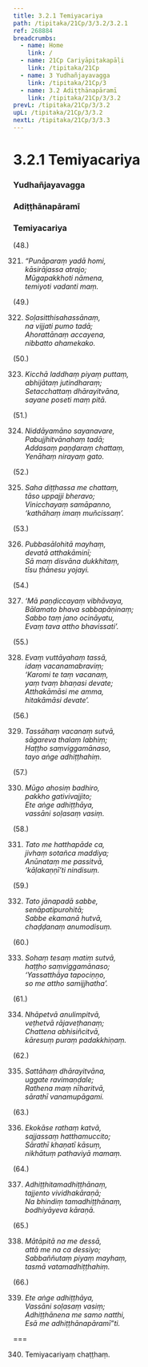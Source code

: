 ```yaml
---
title: 3.2.1 Temiyacariya
path: /tipitaka/21Cp/3/3.2/3.2.1
ref: 268884
breadcrumbs:
  - name: Home
    link: /
  - name: 21Cp Cariyāpiṭakapāḷi
    link: /tipitaka/21Cp
  - name: 3 Yudhañjayavagga
    link: /tipitaka/21Cp/3
  - name: 3.2 Adiṭṭhānapāramī
    link: /tipitaka/21Cp/3/3.2
prevL: /tipitaka/21Cp/3/3.2
upL: /tipitaka/21Cp/3/3.2
nextL: /tipitaka/21Cp/3/3.3
---
```


# 3.2.1 Temiyacariya

### Yudhañjayavagga

### Adiṭṭhānapāramī

### Temiyacariya

(48.)

321. _“Punāparaṃ yadā homi,_  
_kāsirājassa atrajo;_  
_Mūgapakkhoti nāmena,_  
_temiyoti vadanti maṃ._  


(49.)

322. _Soḷasitthisahassānaṃ,_  
_na vijjati pumo tadā;_  
_Ahorattānaṃ accayena,_  
_nibbatto ahamekako._  


(50.)

323. _Kicchā laddhaṃ piyaṃ puttaṃ,_  
_abhijātaṃ jutindharaṃ;_  
_Setacchattaṃ dhārayitvāna,_  
_sayane poseti maṃ pitā._  


(51.)

324. _Niddāyamāno sayanavare,_  
_Pabujjhitvānahaṃ tadā;_  
_Addasaṃ paṇḍaraṃ chattaṃ,_  
_Yenāhaṃ nirayaṃ gato._  


(52.)

325. _Saha diṭṭhassa me chattaṃ,_  
_tāso uppajji bheravo;_  
_Vinicchayaṃ samāpanno,_  
_‘kathāhaṃ imaṃ muñcissaṃ’._  


(53.)

326. _Pubbasālohitā mayhaṃ,_  
_devatā atthakāminī;_  
_Sā maṃ disvāna dukkhitaṃ,_  
_tīsu ṭhānesu yojayi._  


(54.)

327. _‘Mā paṇḍiccayaṃ vibhāvaya,_  
_Bālamato bhava sabbapāṇinaṃ;_  
_Sabbo taṃ jano ocināyatu,_  
_Evaṃ tava attho bhavissati’._  


(55.)

328. _Evaṃ vuttāyahaṃ tassā,_  
_idaṃ vacanamabraviṃ;_  
_‘Karomi te taṃ vacanaṃ,_  
_yaṃ tvaṃ bhaṇasi devate;_  
_Atthakāmāsi me amma,_  
_hitakāmāsi devate’._  


(56.)

329. _Tassāhaṃ vacanaṃ sutvā,_  
_sāgareva thalaṃ labhiṃ;_  
_Haṭṭho saṃviggamānaso,_  
_tayo aṅge adhiṭṭhahiṃ._  


(57.)

330. _Mūgo ahosiṃ badhiro,_  
_pakkho gativivajjito;_  
_Ete aṅge adhiṭṭhāya,_  
_vassāni soḷasaṃ vasiṃ._  


(58.)

331. _Tato me hatthapāde ca,_  
_jivhaṃ sotañca maddiya;_  
_Anūnataṃ me passitvā,_  
_‘kāḷakaṇṇī’ti nindisuṃ._  


(59.)

332. _Tato jānapadā sabbe,_  
_senāpatipurohitā;_  
_Sabbe ekamanā hutvā,_  
_chaḍḍanaṃ anumodisuṃ._  


(60.)

333. _Sohaṃ tesaṃ matiṃ sutvā,_  
_haṭṭho saṃviggamānaso;_  
_‘Yassatthāya tapociṇṇo,_  
_so me attho samijjhatha’._  


(61.)

334. _Nhāpetvā anulimpitvā,_  
_veṭhetvā rājaveṭhanaṃ;_  
_Chattena abhisiñcitvā,_  
_kāresuṃ puraṃ padakkhiṇaṃ._  


(62.)

335. _Sattāhaṃ dhārayitvāna,_  
_uggate ravimaṇḍale;_  
_Rathena maṃ nīharitvā,_  
_sārathī vanamupāgami._  


(63.)

336. _Ekokāse rathaṃ katvā,_  
_sajjassaṃ hatthamuccito;_  
_Sārathī khaṇatī kāsuṃ,_  
_nikhātuṃ pathaviyā mamaṃ._  


(64.)

337. _Adhiṭṭhitamadhiṭṭhānaṃ,_  
_tajjento vividhakāraṇā;_  
_Na bhindiṃ tamadhiṭṭhānaṃ,_  
_bodhiyāyeva kāraṇā._  


(65.)

338. _Mātāpitā na me dessā,_  
_attā me na ca dessiyo;_  
_Sabbaññutaṃ piyaṃ mayhaṃ,_  
_tasmā vatamadhiṭṭhahiṃ._  


(66.)

339. _Ete aṅge adhiṭṭhāya,_  
_Vassāni soḷasaṃ vasiṃ;_  
_Adhiṭṭhānena me samo natthi,_  
_Esā me adhiṭṭhānapāramī”ti._  


===

340. Temiyacariyaṃ chaṭṭhaṃ.




